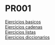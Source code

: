 # PR001

[Ejercicios basicos](./basicos/)  
[Ejercicios cadenas](./cadenas/)  
[Ejercicios listas](./listas)  
[Ejercicios diccionarios](./diccionarios/)  
